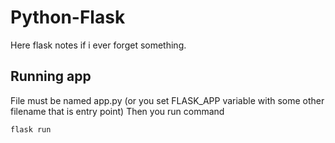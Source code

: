 # Python-Flask
Here flask notes if i ever forget something.

## Running app
File must be named app.py (or you set FLASK_APP variable with some other filename that is entry point)
Then you run command
```sh
flask run
```